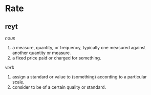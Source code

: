 # Rate

## reyt

_noun_

1. a measure, quantity, or frequency, typically one measured against another quantity or measure.
2. a fixed price paid or charged for something.

_verb_

1. assign a standard or value to (something) according to a particular scale.
2. consider to be of a certain quality or standard.
